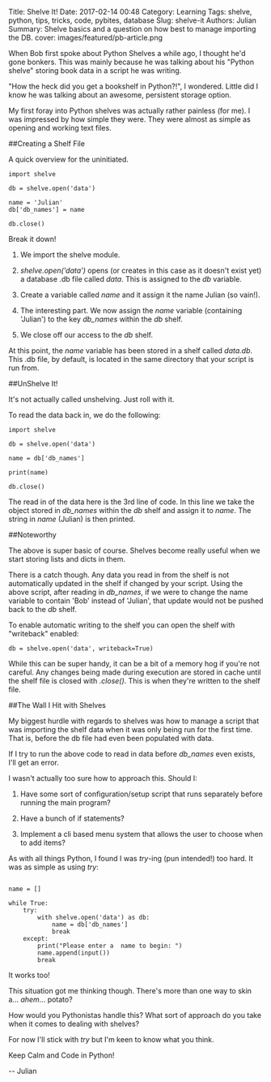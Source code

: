 Title: Shelve It!
Date: 2017-02-14 00:48
Category: Learning
Tags: shelve, python, tips, tricks, code, pybites, database
Slug: shelve-it
Authors: Julian
Summary: Shelve basics and a question on how best to manage importing the DB.
cover: images/featured/pb-article.png

When Bob first spoke about Python Shelves a while ago, I thought he'd gone bonkers. This was mainly because he was talking about his "Python shelve" storing book data in a script he was writing. 

"How the heck did you get a bookshelf in Python?!", I wondered. Little did I know he was talking about an awesome, persistent storage option.

My first foray into Python shelves was actually rather painless (for me). I was impressed by how simple they were. They were almost as simple as opening and working text files.


##Creating a Shelf File

A quick overview for the uninitiated.

~~~~
import shelve

db = shelve.open('data')

name = 'Julian'
db['db_names'] = name

db.close()
~~~~

Break it down!

1. We import the shelve module.

2. *shelve.open('data')* opens (or creates in this case as it doesn't exist yet) a database .db file called *data*. This is assigned to the *db* variable.

3. Create a variable called *name* and it assign it the name Julian (so vain!).

4. The interesting part. We now assign the *name* variable (containing 'Julian') to the key *db_names* within the *db* shelf.

5. We close off our access to the *db* shelf.

At this point, the *name* variable has been stored in a shelf called *data.db*. This .db file, by default, is located in the same directory that your script is run from.


##UnShelve It!

It's not actually called unshelving. Just roll with it.

To read the data back in, we do the following:

~~~~
import shelve

db = shelve.open('data')

name = db['db_names']

print(name)

db.close()
~~~~

The read in of the data here is the 3rd line of code. In this line we take the object stored in *db_names* within the *db* shelf and assign it to *name*. The string in *name* (Julian) is then printed.


##Noteworthy

The above is super basic of course. Shelves become really useful when we start storing lists and dicts in them.

There is a catch though. Any data you read in from the shelf is not automatically updated in the shelf if changed by your script. Using the above script, after reading in *db_names*, if we were to change the name variable to contain 'Bob' instead of 'Julian', that update would not be pushed back to the *db* shelf.

To enable automatic writing to the shelf you can open the shelf with "writeback" enabled:

~~~~
db = shelve.open('data', writeback=True)
~~~~

While this can be super handy, it can be a bit of a memory hog if you're not careful. Any changes being made during execution are stored in cache until the shelf file is closed with *.close()*. This is when they're written to the shelf file.


##The Wall I Hit with Shelves

My biggest hurdle with regards to shelves was how to manage a script that was importing the shelf data when it was only being run for the first time. That is, before the db file had even been populated with data.

If I try to run the above code to read in data before *db_names* even exists, I'll get an error.

I wasn't actually too sure how to approach this. Should I:

1. Have some sort of configuration/setup script that runs separately before running the main program?

2. Have a bunch of if statements?

3. Implement a cli based menu system that allows the user to choose when to add items?

As with all things Python, I found I was *try*-ing (pun intended!) too hard. It was as simple as using *try*:

~~~~

name = []

while True:
    try:
        with shelve.open('data') as db:
            name = db['db_names']
            break
    except:
        print("Please enter a  name to begin: ")
        name.append(input())
        break 
~~~~

It works too!

This situation got me thinking though. There's more than one way to skin a... *ahem*... potato?

How would you Pythonistas handle this? What sort of approach do you take when it comes to dealing with shelves?

For now I'll stick with *try* but I'm keen to know what you think.

Keep Calm and Code in Python!

-- Julian
